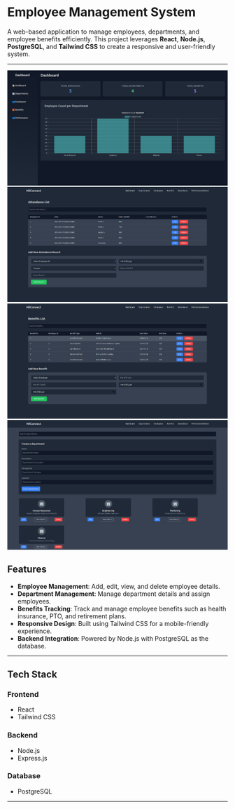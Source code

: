 # Employee Management System  

A web-based application to manage employees, departments, and employee benefits efficiently. This project leverages **React**, **Node.js**, **PostgreSQL**, and **Tailwind CSS** to create a responsive and user-friendly system.

---
![Employee 1](images/employe1.png)
![Employee 2](images/employe2.png)
![Employee 3](images/employe3.png)
![Employee 4](images/employe4.png)



## Features  

- **Employee Management**: Add, edit, view, and delete employee details.  
- **Department Management**: Manage department details and assign employees.  
- **Benefits Tracking**: Track and manage employee benefits such as health insurance, PTO, and retirement plans.  
- **Responsive Design**: Built using Tailwind CSS for a mobile-friendly experience.  
- **Backend Integration**: Powered by Node.js with PostgreSQL as the database.

---

## Tech Stack  

### Frontend  
- React  
- Tailwind CSS  

### Backend  
- Node.js  
- Express.js  

### Database  
- PostgreSQL  

---
